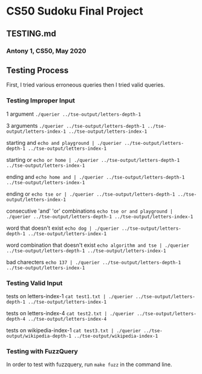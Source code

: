 # CS50 Sudoku Final Project 
## TESTING.md
### Antony 1, CS50, May 2020

## Testing Process
First, I tried various erroneous queries then I tried valid queries. 

### Testing Improper Input
1 argument
`./querier ../tse-output/letters-depth-1`

3 arguments
`./querier ../tse-output/letters-depth-1 ../tse-output/letters-index-1 ../tse-output/letters-index-1`

starting and
`echo and playground | ./querier ../tse-output/letters-depth-1 ../tse-output/letters-index-1`

starting or
`echo or home | ./querier ../tse-output/letters-depth-1 ../tse-output/letters-index-1`

ending and
`echo home and | ./querier ../tse-output/letters-depth-1 ../tse-output/letters-index-1`

ending or
`echo tse or | ./querier ../tse-output/letters-depth-1 ../tse-output/letters-index-1`

consecutive 'and' 'or' combinations
`echo tse or and playground | ./querier ../tse-output/letters-depth-1 ../tse-output/letters-index-1`

word that doesn't exist
`echo dog | ./querier ../tse-output/letters-depth-1 ../tse-output/letters-index-1`

word combination that doesn't exist
`echo algorithm and tse | ./querier ../tse-output/letters-depth-1 ../tse-output/letters-index-1`

bad charecters
`echo 137 | ./querier ../tse-output/letters-depth-1 ../tse-output/letters-index-1`


### Testing Valid Input
tests on letters-index-1
`cat test1.txt | ./querier ../tse-output/letters-depth-1 ../tse-output/letters-index-1`

tests on letters-index-4
`cat test2.txt | ./querier ../tse-output/letters-depth-4 ../tse-output/letters-index-4`

tests on wikipedia-index-1
`cat test3.txt | ./querier ../tse-output/wikipedia-depth-1 ../tse-output/wikipedia-index-1`

### Testing with FuzzQuery
In order to test with fuzzquery, run `make fuzz` in the command line.